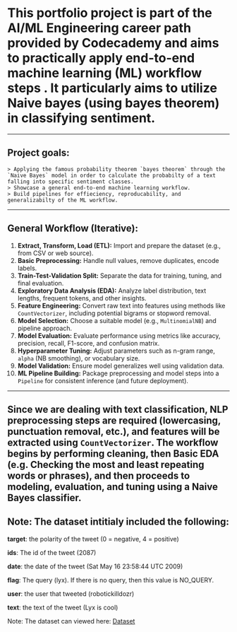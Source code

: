 # This portfolio project is part of the AI/ML Engineering career path provided by Codecademy and aims to practically apply end-to-end machine learning (ML) workflow steps . It particularly aims to utilize Naive bayes (using bayes theorem) in classifying sentiment.
-------------------

## Project goals:
    > Applying the famous probability theorem `bayes theorem` through the `Naive Bayes` model in order to calculate the probabilty of a text falling into specific sentiment classes.
    > Showcase a general end-to-end machine learning workflow.
    > Build pipelines for effieciency, reproducability, and generalizabilty of the ML workflow. 

-----------------
## General Workflow (Iterative):

1. **Extract, Transform, Load (ETL):** Import and prepare the dataset (e.g., from CSV or web source).
2. **Basic Preprocessing:** Handle null values, remove duplicates, encode labels.
3. **Train-Test-Validation Split:** Separate the data for training, tuning, and final evaluation.
4. **Exploratory Data Analysis (EDA):** Analyze label distribution, text lengths, frequent tokens, and other insights.
5. **Feature Engineering:** Convert raw text into features using methods like `CountVectorizer`, including potential bigrams or stopword removal.
6. **Model Selection:** Choose a suitable model (e.g., `MultinomialNB`) and pipeline approach.
7. **Model Evaluation:** Evaluate performance using metrics like accuracy, precision, recall, F1-score, and confusion matrix.
8. **Hyperparameter Tuning:** Adjust parameters such as n-gram range, `alpha` (NB smoothing), or vocabulary size.
9. **Model Validation:** Ensure model generalizes well using validation data.
10. **ML Pipeline Building:** Package preprocessing and model steps into a `Pipeline` for consistent inference (and future deployment).

---
## Since we are dealing with **text classification**, NLP preprocessing steps are required (lowercasing, punctuation removal, etc.), and features will be extracted using `CountVectorizer`. The workflow begins by performing cleaning, then Basic EDA (e.g. Checking the most and least repeating words or phrases), and then proceeds to modeling, evaluation, and tuning using a Naive Bayes classifier.


## Note: The dataset intitialy included the following:
**target**: the polarity of the tweet (0 = negative, 4 = positive)

**ids**: The id of the tweet (2087)

**date**: the date of the tweet (Sat May 16 23:58:44 UTC 2009)

**flag**: The query (lyx). If there is no query, then this value is NO_QUERY.

**user**: the user that tweeted (robotickilldozr)

**text**: the text of the tweet (Lyx is cool)

Note: The dataset can viewed here: [Dataset](https://www.kaggle.com/datasets/kazanova/sentiment140)